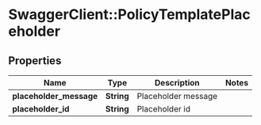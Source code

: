 # SwaggerClient::PolicyTemplatePlaceholder

## Properties
Name | Type | Description | Notes
------------ | ------------- | ------------- | -------------
**placeholder_message** | **String** | Placeholder message | 
**placeholder_id** | **String** | Placeholder id | 


